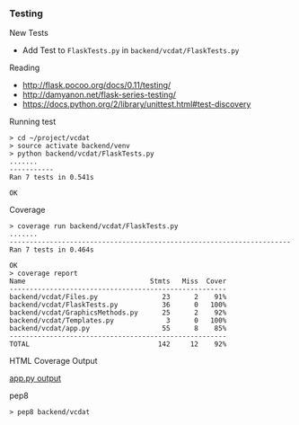 ### Testing
New Tests
* Add Test to `FlaskTests.py` in `backend/vcdat/FlaskTests.py`

Reading
* http://flask.pocoo.org/docs/0.11/testing/
* http://damyanon.net/flask-series-testing/
* https://docs.python.org/2/library/unittest.html#test-discovery

Running test 

    > cd ~/project/vcdat
    > source activate backend/venv
    > python backend/vcdat/FlaskTests.py 
    .......
    -----------
    Ran 7 tests in 0.541s

    OK
    
Coverage

    > coverage run backend/vcdat/FlaskTests.py 
    .......
    ----------------------------------------------------------------------
    Ran 7 tests in 0.464s
    
    OK
    > coverage report
    Name                               Stmts   Miss  Cover
    ------------------------------------------------------
    backend/vcdat/Files.py                23      2    91%
    backend/vcdat/FlaskTests.py           36      0   100%
    backend/vcdat/GraphicsMethods.py      25      2    92%
    backend/vcdat/Templates.py             3      0   100%
    backend/vcdat/app.py                  55      8    85%
    ------------------------------------------------------
    TOTAL                                142     12    92%

HTML Coverage Output 

[app.py output](https://github.com/pawpepe/media/blob/master/Screen%20Shot%202016-08-22%20at%208.56.55%20AM.png)



pep8

    > pep8 backend/vcdat
